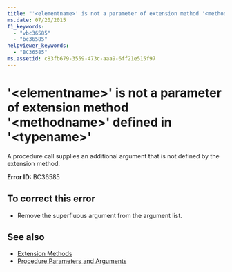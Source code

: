 ```yaml
---
title: "'<elementname>' is not a parameter of extension method '<methodname>' defined in '<typename>'"
ms.date: 07/20/2015
f1_keywords: 
  - "vbc36585"
  - "bc36585"
helpviewer_keywords: 
  - "BC36585"
ms.assetid: c83fb679-3559-473c-aaa9-6ff21e515f97
---
```

# '\<elementname>' is not a parameter of extension method '\<methodname>' defined in '\<typename>'
A procedure call supplies an additional argument that is not defined by the extension method.  
  
 **Error ID:** BC36585  
  
## To correct this error  
  
- Remove the superfluous argument from the argument list.  
  
## See also

- [Extension Methods](../../visual-basic/programming-guide/language-features/procedures/extension-methods.md)
- [Procedure Parameters and Arguments](../../visual-basic/programming-guide/language-features/procedures/procedure-parameters-and-arguments.md)
